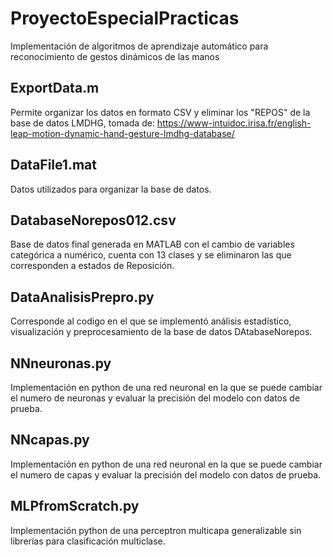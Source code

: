 # ProyectoEspecialPracticas
Implementación de algoritmos de aprendizaje automático para reconocimiento de gestos dinámicos de las manos

## ExportData.m
Permite organizar los datos en formato CSV y eliminar los "REPOS" de la base de datos LMDHG, tomada de: https://www-intuidoc.irisa.fr/english-leap-motion-dynamic-hand-gesture-lmdhg-database/

## DataFile1.mat
Datos utilizados para organizar la base de datos.

## DatabaseNorepos012.csv
Base de datos final generada en MATLAB con el cambio de variables categórica a numérico, cuenta con 13 clases y se eliminaron las que corresponden a estados de Reposición.

## DataAnalisisPrepro.py
Corresponde al codigo en el que se implementó análisis estadístico, visualización y preprocesamiento de la base de datos DAtabaseNorepos.

## NNneuronas.py
Implementación en python de una red neuronal en la que se puede cambiar el numero de neuronas y evaluar la precisión del modelo con datos de prueba.

## NNcapas.py
Implementación en python de una red neuronal en la que se puede cambiar el numero de capas y evaluar la precisión del modelo con datos de prueba.

## MLPfromScratch.py
Implementación python de una perceptron multicapa generalizable sin librerías para clasificación multiclase.




